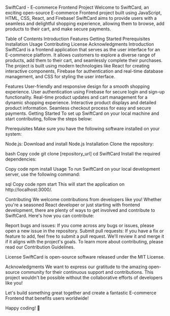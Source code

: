 SwiftCard - E-commerce Frontend Project
Welcome to SwiftCard, an exciting open-source E-commerce Frontend project built using JavaScript, HTML, CSS, React, and Firebase! SwiftCard aims to provide users with a seamless and delightful shopping experience, allowing them to browse, add products to their cart, and make secure payments.

Table of Contents
Introduction
Features
Getting Started
Prerequisites
Installation
Usage
Contributing
License
Acknowledgments
Introduction
SwiftCard is a frontend application that serves as the user interface for an E-commerce platform. It allows customers to explore a diverse range of products, add them to their cart, and seamlessly complete their purchases. The project is built using modern technologies like React for creating interactive components, Firebase for authentication and real-time database management, and CSS for styling the user interface.

Features
User-friendly and responsive design for a smooth shopping experience.
User authentication using Firebase for secure login and sign-up functionality.
Real-time product updates and cart management for a dynamic shopping experience.
Interactive product displays and detailed product information.
Seamless checkout process for easy and secure payments.
Getting Started
To set up SwiftCard on your local machine and start contributing, follow the steps below:

Prerequisites
Make sure you have the following software installed on your system:

Node.js: Download and install Node.js
Installation
Clone the repository:

bash
Copy code
git clone [repository_url]
cd SwiftCard
Install the required dependencies:

Copy code
npm install
Usage
To run SwiftCard on your local development server, use the following command:

sql
Copy code
npm start
This will start the application on http://localhost:3000/.

Contributing
We welcome contributions from developers like you! Whether you're a seasoned React developer or just starting with frontend development, there are plenty of ways to get involved and contribute to SwiftCard. Here's how you can contribute:

Report bugs and issues: If you come across any bugs or issues, please open a new issue in the repository.
Submit pull requests: If you have a fix or feature to add, feel free to submit a pull request. We'll review it and merge it if it aligns with the project's goals.
To learn more about contributing, please read our Contribution Guidelines.

License
SwiftCard is open-source software released under the MIT License.

Acknowledgments
We want to express our gratitude to the amazing open-source community for their continuous support and contributions. This project wouldn't be possible without the collaborative efforts of developers like you!

Let's build something great together and create a fantastic E-commerce Frontend that benefits users worldwide!

Happy coding! 🚀




